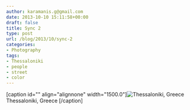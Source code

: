 ```yaml
---
author: karamanis.g@gmail.com
date: 2013-10-10 15:11:58+00:00
draft: false
title: Sync 2
type: post
url: /blog/2013/10/sync-2
categories:
- Photography
tags:
- Thessaloniki
- people
- street
- color
---
```


[caption id="" align="alignnone" width="1500.0"]![ Thessaloniki, Greece ](https://images.squarespace-cdn.com/content/v1/4f3f61bae4b063b909445965/1381417678753-NRPJTM960D4NA8B4SOWZ/ke17ZwdGBToddI8pDm48kF9aEDQaTpZHfWEO2zppK7Z7gQa3H78H3Y0txjaiv_0fDoOvxcdMmMKkDsyUqMSsMWxHk725yiiHCCLfrh8O1z5QPOohDIaIeljMHgDF5CVlOqpeNLcJ80NK65_fV7S1UX7HUUwySjcPdRBGehEKrDf5zebfiuf9u6oCHzr2lsfYZD7bBzAwq_2wCJyqgJebgg/20130722-R0011226.jpg?format=original)
 Thessaloniki, Greece [/caption]
